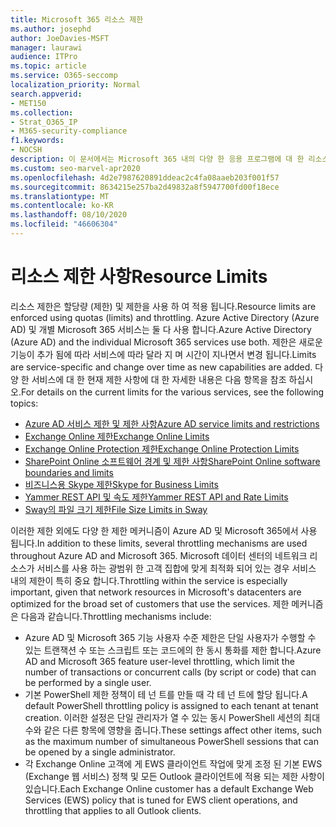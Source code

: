 ```yaml
---
title: Microsoft 365 리소스 제한
ms.author: josephd
author: JoeDavies-MSFT
manager: laurawi
audience: ITPro
ms.topic: article
ms.service: O365-seccomp
localization_priority: Normal
search.appverid:
- MET150
ms.collection:
- Strat_O365_IP
- M365-security-compliance
f1.keywords:
- NOCSH
description: 이 문서에서는 Microsoft 365 내의 다양 한 응용 프로그램에 대 한 리소스 제한에 대 한 정보를 확인할 수 있습니다.
ms.custom: seo-marvel-apr2020
ms.openlocfilehash: 4d2e7987620891ddeac2c4fa08aaeb203f001f57
ms.sourcegitcommit: 8634215e257ba2d49832a8f5947700fd00f18ece
ms.translationtype: MT
ms.contentlocale: ko-KR
ms.lasthandoff: 08/10/2020
ms.locfileid: "46606304"
---
```

# <a name="resource-limits"></a><span data-ttu-id="0fe5e-103">리소스 제한 사항</span><span class="sxs-lookup"><span data-stu-id="0fe5e-103">Resource Limits</span></span>

<span data-ttu-id="0fe5e-104">리소스 제한은 할당량 (제한) 및 제한을 사용 하 여 적용 됩니다.</span><span class="sxs-lookup"><span data-stu-id="0fe5e-104">Resource limits are enforced using quotas (limits) and throttling.</span></span> <span data-ttu-id="0fe5e-105">Azure Active Directory (Azure AD) 및 개별 Microsoft 365 서비스는 둘 다 사용 합니다.</span><span class="sxs-lookup"><span data-stu-id="0fe5e-105">Azure Active Directory (Azure AD) and the individual Microsoft 365 services use both.</span></span> <span data-ttu-id="0fe5e-106">제한은 새로운 기능이 추가 됨에 따라 서비스에 따라 달라 지 며 시간이 지나면서 변경 됩니다.</span><span class="sxs-lookup"><span data-stu-id="0fe5e-106">Limits are service-specific and change over time as new capabilities are added.</span></span> <span data-ttu-id="0fe5e-107">다양 한 서비스에 대 한 현재 제한 사항에 대 한 자세한 내용은 다음 항목을 참조 하십시오.</span><span class="sxs-lookup"><span data-stu-id="0fe5e-107">For details on the current limits for the various services, see the following topics:</span></span>

- [<span data-ttu-id="0fe5e-108">Azure AD 서비스 제한 및 제한 사항</span><span class="sxs-lookup"><span data-stu-id="0fe5e-108">Azure AD service limits and restrictions</span></span>](https://docs.microsoft.com/azure/azure-resource-manager/management/azure-subscription-service-limits)
- [<span data-ttu-id="0fe5e-109">Exchange Online 제한</span><span class="sxs-lookup"><span data-stu-id="0fe5e-109">Exchange Online Limits</span></span>](https://technet.microsoft.com/library/exchange-online-limits.aspx)
- [<span data-ttu-id="0fe5e-110">Exchange Online Protection 제한</span><span class="sxs-lookup"><span data-stu-id="0fe5e-110">Exchange Online Protection Limits</span></span>](https://technet.microsoft.com/library/exchange-online-protection-limits.aspx)
- [<span data-ttu-id="0fe5e-111">SharePoint Online 소프트웨어 경계 및 제한 사항</span><span class="sxs-lookup"><span data-stu-id="0fe5e-111">SharePoint Online software boundaries and limits</span></span>](https://support.office.com/article/SharePoint-Online-software-boundaries-and-limits-8F34FF47-B749-408B-ABC0-B605E1F6D498)
- [<span data-ttu-id="0fe5e-112">비즈니스용 Skype 제한</span><span class="sxs-lookup"><span data-stu-id="0fe5e-112">Skype for Business Limits</span></span>](https://technet.microsoft.com/library/skype-for-business-online-limits.aspx)
- [<span data-ttu-id="0fe5e-113">Yammer REST API 및 속도 제한</span><span class="sxs-lookup"><span data-stu-id="0fe5e-113">Yammer REST API and Rate Limits</span></span>](https://developer.yammer.com/docs/rest-api-rate-limits)
- [<span data-ttu-id="0fe5e-114">Sway의 파일 크기 제한</span><span class="sxs-lookup"><span data-stu-id="0fe5e-114">File Size Limits in Sway</span></span>](https://support.office.com/article/File-size-limits-in-Sway-4db21bc6-b42b-499f-9272-66e089db109f)

<span data-ttu-id="0fe5e-115">이러한 제한 외에도 다양 한 제한 메커니즘이 Azure AD 및 Microsoft 365에서 사용 됩니다.</span><span class="sxs-lookup"><span data-stu-id="0fe5e-115">In addition to these limits, several throttling mechanisms are used throughout Azure AD and Microsoft 365.</span></span> <span data-ttu-id="0fe5e-116">Microsoft 데이터 센터의 네트워크 리소스가 서비스를 사용 하는 광범위 한 고객 집합에 맞게 최적화 되어 있는 경우 서비스 내의 제한이 특히 중요 합니다.</span><span class="sxs-lookup"><span data-stu-id="0fe5e-116">Throttling within the service is especially important, given that network resources in Microsoft's datacenters are optimized for the broad set of customers that use the services.</span></span> <span data-ttu-id="0fe5e-117">제한 메커니즘은 다음과 같습니다.</span><span class="sxs-lookup"><span data-stu-id="0fe5e-117">Throttling mechanisms include:</span></span>

- <span data-ttu-id="0fe5e-118">Azure AD 및 Microsoft 365 기능 사용자 수준 제한은 단일 사용자가 수행할 수 있는 트랜잭션 수 또는 스크립트 또는 코드에의 한 동시 통화를 제한 합니다.</span><span class="sxs-lookup"><span data-stu-id="0fe5e-118">Azure AD and Microsoft 365 feature user-level throttling, which limit the number of transactions or concurrent calls (by script or code) that can be performed by a single user.</span></span>
- <span data-ttu-id="0fe5e-119">기본 PowerShell 제한 정책이 테 넌 트를 만들 때 각 테 넌 트에 할당 됩니다.</span><span class="sxs-lookup"><span data-stu-id="0fe5e-119">A default PowerShell throttling policy is assigned to each tenant at tenant creation.</span></span> <span data-ttu-id="0fe5e-120">이러한 설정은 단일 관리자가 열 수 있는 동시 PowerShell 세션의 최대 수와 같은 다른 항목에 영향을 줍니다.</span><span class="sxs-lookup"><span data-stu-id="0fe5e-120">These settings affect other items, such as the maximum number of simultaneous PowerShell sessions that can be opened by a single administrator.</span></span>
- <span data-ttu-id="0fe5e-121">각 Exchange Online 고객에 게 EWS 클라이언트 작업에 맞게 조정 된 기본 EWS (Exchange 웹 서비스) 정책 및 모든 Outlook 클라이언트에 적용 되는 제한 사항이 있습니다.</span><span class="sxs-lookup"><span data-stu-id="0fe5e-121">Each Exchange Online customer has a default Exchange Web Services (EWS) policy that is tuned for EWS client operations, and throttling that applies to all Outlook clients.</span></span>
